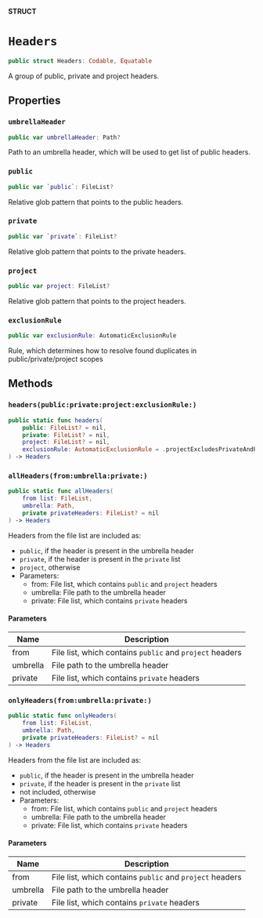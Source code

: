 **STRUCT**

# `Headers`

```swift
public struct Headers: Codable, Equatable
```

A group of public, private and project headers.

## Properties
### `umbrellaHeader`

```swift
public var umbrellaHeader: Path?
```

Path to an umbrella header, which will be used to get list of public headers.

### `public`

```swift
public var `public`: FileList?
```

Relative glob pattern that points to the public headers.

### `private`

```swift
public var `private`: FileList?
```

Relative glob pattern that points to the private headers.

### `project`

```swift
public var project: FileList?
```

Relative glob pattern that points to the project headers.

### `exclusionRule`

```swift
public var exclusionRule: AutomaticExclusionRule
```

Rule, which determines how to resolve found duplicates in public/private/project scopes

## Methods
### `headers(public:private:project:exclusionRule:)`

```swift
public static func headers(
    public: FileList? = nil,
    private: FileList? = nil,
    project: FileList? = nil,
    exclusionRule: AutomaticExclusionRule = .projectExcludesPrivateAndPublic
) -> Headers
```

### `allHeaders(from:umbrella:private:)`

```swift
public static func allHeaders(
    from list: FileList,
    umbrella: Path,
    private privateHeaders: FileList? = nil
) -> Headers
```

Headers from the file list are included as:
- `public`, if the header is present in the umbrella header
- `private`, if the header is present in the `private` list
- `project`, otherwise
- Parameters:
    - from: File list, which contains `public` and `project` headers
    - umbrella: File path to the umbrella header
    - private: File list, which contains `private` headers

#### Parameters

| Name | Description |
| ---- | ----------- |
| from | File list, which contains `public` and `project` headers |
| umbrella | File path to the umbrella header |
| private | File list, which contains `private` headers |

### `onlyHeaders(from:umbrella:private:)`

```swift
public static func onlyHeaders(
    from list: FileList,
    umbrella: Path,
    private privateHeaders: FileList? = nil
) -> Headers
```

Headers from the file list are included as:
- `public`, if the header is present in the umbrella header
- `private`, if the header is present in the `private` list
- not included, otherwise
- Parameters:
    - from: File list, which contains `public` and `project` headers
    - umbrella: File path to the umbrella header
    - private: File list, which contains `private` headers

#### Parameters

| Name | Description |
| ---- | ----------- |
| from | File list, which contains `public` and `project` headers |
| umbrella | File path to the umbrella header |
| private | File list, which contains `private` headers |
